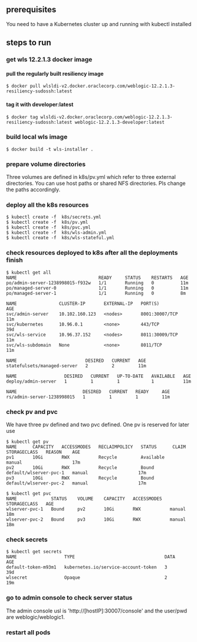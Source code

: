 ## prerequisites
You need to have a Kubernetes cluster up and running with kubectl installed

## steps to run

### get wls 12.2.1.3 docker image

#### pull the regularly built resiliency image
```
$ docker pull wlsldi-v2.docker.oraclecorp.com/weblogic-12.2.1.3-resiliency-sudossh:latest
```
#### tag it with developer:latest
```
$ docker tag wlsldi-v2.docker.oraclecorp.com/weblogic-12.2.1.3-resiliency-sudossh:latest weblogic-12.2.1.3-developer:latest
```

### build local wls image
```
$ docker build -t wls-installer .
```

### prepare volume directories
Three volumes are defined in k8s/pv.yml which refer to three external directories. You can use host paths or shared NFS directories. Pls change the paths accordingly.
   
### deploy all the k8s resources
```
$ kubectl create -f  k8s/secrets.yml 
$ kubectl create -f  k8s/pv.yml 
$ kubectl create -f  k8s/pvc.yml
$ kubectl create -f  k8s/wls-admin.yml
$ kubectl create -f  k8s/wls-stateful.yml
```

### check resources deployed to k8s after all the deployments finish
```
$ kubectl get all
NAME                               READY     STATUS    RESTARTS   AGE
po/admin-server-1238998015-f932w   1/1       Running   0          11m
po/managed-server-0                1/1       Running   0          11m
po/managed-server-1                1/1       Running   0          8m

NAME                CLUSTER-IP       EXTERNAL-IP   PORT(S)          AGE
svc/admin-server    10.102.160.123   <nodes>       8001:30007/TCP   11m
svc/kubernetes      10.96.0.1        <none>        443/TCP          39d
svc/wls-service     10.96.37.152     <nodes>       8011:30009/TCP   11m
svc/wls-subdomain   None             <none>        8011/TCP         11m

NAME                          DESIRED   CURRENT   AGE
statefulsets/managed-server   2         2         11m

NAME                  DESIRED   CURRENT   UP-TO-DATE   AVAILABLE   AGE
deploy/admin-server   1         1         1            1           11m

NAME                         DESIRED   CURRENT   READY     AGE
rs/admin-server-1238998015   1         1         1         11m

```

### check pv and pvc
We have three pv defined and two pvc defined. One pv is reserved for later use
```
$ kubectl get pv
NAME      CAPACITY   ACCESSMODES   RECLAIMPOLICY   STATUS      CLAIM                    STORAGECLASS   REASON    AGE
pv1       10Gi       RWX           Recycle         Available                            manual                   17m
pv2       10Gi       RWX           Recycle         Bound       default/wlserver-pvc-1   manual                   17m
pv3       10Gi       RWX           Recycle         Bound       default/wlserver-pvc-2   manual                   17m

$ kubectl get pvc
NAME             STATUS    VOLUME    CAPACITY   ACCESSMODES   STORAGECLASS   AGE
wlserver-pvc-1   Bound     pv2       10Gi       RWX           manual         18m
wlserver-pvc-2   Bound     pv3       10Gi       RWX           manual         18m
```

### check secrets
```
$ kubectl get secrets
NAME                  TYPE                                  DATA      AGE
default-token-m93m1   kubernetes.io/service-account-token   3         39d
wlsecret              Opaque                                2         19m
```

### go to admin console to check server status
The admin console usl is 'http://[hostIP]:30007/console' and the user/pwd are weblogic/weblogic1.
 
### restart all pods

